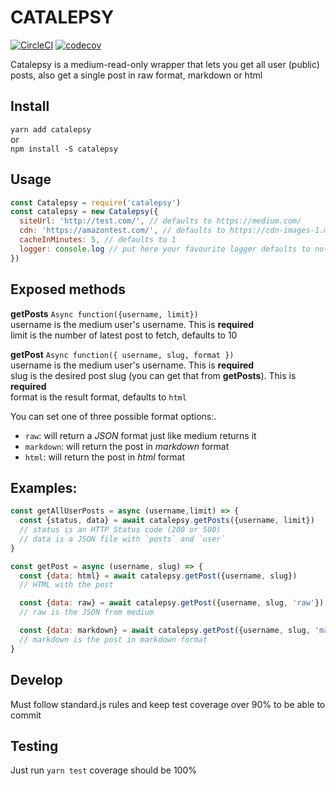 CATALEPSY
=======

[![CircleCI](https://circleci.com/gh/ZeroDragon/Catalepsy/tree/master.svg?style=svg)](https://circleci.com/gh/ZeroDragon/Catalepsy/tree/master) [![codecov](https://codecov.io/gh/ZeroDragon/catalepsy/branch/master/graph/badge.svg)](https://codecov.io/gh/ZeroDragon/catalepsy)  

Catalepsy is a medium-read-only wrapper that lets you get all user (public) posts, also get a single post in raw format, markdown or html

## Install

`yarn add catalepsy`  
or  
`npm install -S catalepsy`  

## Usage

```javascript
const Catalepsy = require('catalepsy')
const catalepsy = new Catalepsy({
  siteUrl: 'http://test.com/', // defaults to https://medium.com/
  cdn: 'https://amazontest.com/', // defaults to https://cdn-images-1.medium.com/max/1600/
  cacheInMinutes: 5, // defaults to 1
  logger: console.log // put here your favourite logger defaults to no-logs
})
```

## Exposed methods

**getPosts** `Async function({username, limit})`  
username is the medium user's username. This is **required**  
limit is the number of latest post to fetch, defaults to 10  

**getPost** `Async function({ username, slug, format })`  
username is the medium user's username. This is  **required**  
slug is the desired post slug (you can get that from **getPosts**). This is **required**  
format is the result format, defaults to `html`

You can set one of three possible format options:.

  - `raw`: will return a *JSON* format just like medium returns it
  - `markdown`: will return the post in *markdown* format
  - `html`: will return the post in *html* format


## Examples:

```javascript
const getAllUserPosts = async (username,limit) => {
  const {status, data} = await catalepsy.getPosts({username, limit})
  // status is an HTTP Status code (200 or 500)
  // data is a JSON file with `posts` and `user`
}

const getPost = async (username, slug) => {
  const {data: html} = await catalepsy.getPost({username, slug})
  // HTML with the post

  const {data: raw} = await catalepsy.getPost({username, slug, 'raw'})
  // raw is the JSON from medium

  const {data: markdown} = await catalepsy.getPost({username, slug, 'markdown'})
  // markdown is the post in markdown format
}
```

## Develop

Must follow standard.js rules and keep test coverage over 90% to be able to commit

## Testing

Just run `yarn test` coverage should be 100%
